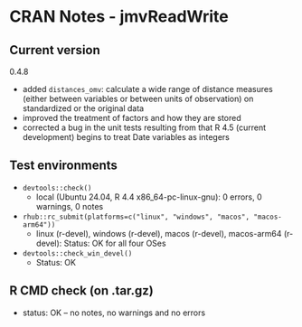# CRAN Notes - jmvReadWrite

## Current version
0.4.8
* added `distances_omv`: calculate a wide range of distance measures (either between variables or between units
  of observation) on standardized or the original data
* improved the treatment of factors and how they are stored
* corrected a bug in the unit tests resulting from that R 4.5 (current development) begins to treat Date variables
  as integers

## Test environments
* `devtools::check()`
  - local (Ubuntu 24.04, R 4.4 x86_64-pc-linux-gnu): 0 errors, 0 warnings, 0 notes
* `rhub::rc_submit(platforms=c("linux", "windows", "macos", "macos-arm64"))`
  - linux (r-devel), windows (r-devel), macos (r-devel), macos-arm64 (r-devel):
    Status: OK for all four OSes
* `devtools::check_win_devel()`
  - Status: OK

## R CMD check (on .tar.gz)
* status: OK – no notes, no warnings and no errors
